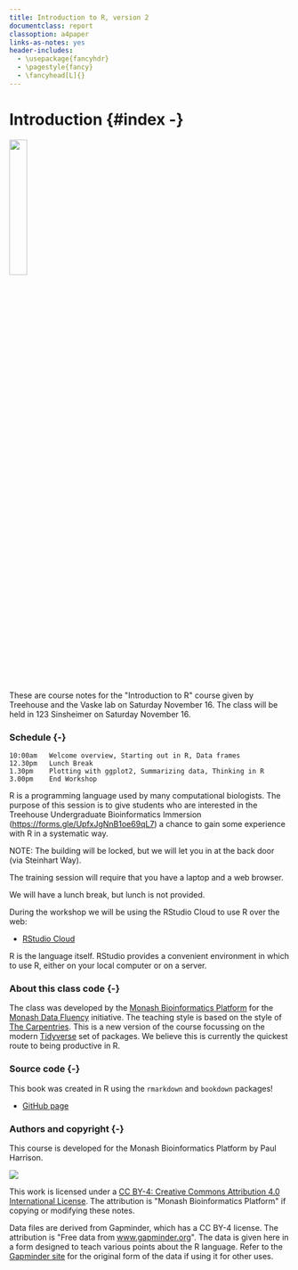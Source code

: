 ```yaml
---
title: Introduction to R, version 2 
documentclass: report
classoption: a4paper
links-as-notes: yes
header-includes:
  - \usepackage{fancyhdr}
  - \pagestyle{fancy}
  - \fancyhead[L]{}  
---
```


# Introduction {#index -}



<img src="figures/R.jpg" width="25%" style="display: block; margin: auto auto auto 0;" />

These are course notes for the "Introduction to R" course given by Treehouse and the Vaske lab on Saturday November 16. The class will be held in 123 Sinsheimer on Saturday November 16. 

### Schedule {-}

```
10:00am   Welcome overview, Starting out in R, Data frames 
12.30pm   Lunch Break 
1.30pm    Plotting with ggplot2, Summarizing data, Thinking in R 
3.00pm    End Workshop
```

R is a programming language used by many computational biologists. The purpose of this session is to give students who are interested in the Treehouse Undergraduate Bioinformatics Immersion (https://forms.gle/UpfxJgNnB1oe69qL7) a chance to gain some experience with R in a systematic way. 

NOTE: The building will be locked, but we will let you in at the back door (via Steinhart Way). 

The training session will require that you have a laptop and a web browser. 

We will have a lunch break, but lunch is not provided.

During the workshop we will be using the RStudio Cloud to use R over the web:

* [RStudio Cloud](https://rstudio.cloud/)

R is the language itself. RStudio provides a convenient environment in which to use R, either on your local computer or on a server.

### About this class code {-}

The class was developed by the [Monash Bioinformatics Platform](https://www.monash.edu/researchinfrastructure/bioinformatics) for the [Monash Data Fluency](https://monashdatafluency.github.io/) initiative. The teaching style is based on the style of [The Carpentries](https://carpentries.org/). This is a new version of the course focussing on the modern [Tidyverse](https://www.tidyverse.org/) set of packages. We believe this is currently the quickest route to being productive in R.

### Source code {-}

This book was created in R using the `rmarkdown` and `bookdown` packages!

* [GitHub page](https://github.com/MonashDataFluency/r-intro-2)

### Authors and copyright {-}

This course is developed for the Monash Bioinformatics Platform by Paul Harrison.

<img src="figures/CC-BY.png" style="display: block; margin: auto;" />

This work is licensed under a [CC BY-4: Creative Commons Attribution 4.0 International License](http://creativecommons.org/licenses/by/4.0/). The attribution is "Monash Bioinformatics Platform" if copying or modifying these notes.

Data files are derived from Gapminder, which has a CC BY-4 license. The attribution is "Free data from www.gapminder.org". The data is given here in a form designed to teach various points about the R language. Refer to the [Gapminder site](https://www.gapminder.org) for the original form of the data if using it for other uses.
